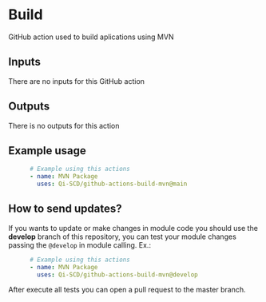 # Build

GitHub action used to build aplications using MVN

## Inputs

There are no inputs for this GitHub action

## Outputs

There is no outputs for this action

## Example usage

```yaml
      # Example using this actions
      - name: MVN Package
        uses: Qi-SCD/github-actions-build-mvn@main
```

## How to send updates?
If you wants to update or make changes in module code you should use the **develop** branch of this repository, you can test your module changes passing the `@develop` in module calling. Ex.:

```yaml
      # Example using this actions
      - name: MVN Package
        uses: Qi-SCD/github-actions-build-mvn@develop
```
After execute all tests you can open a pull request to the master branch. 